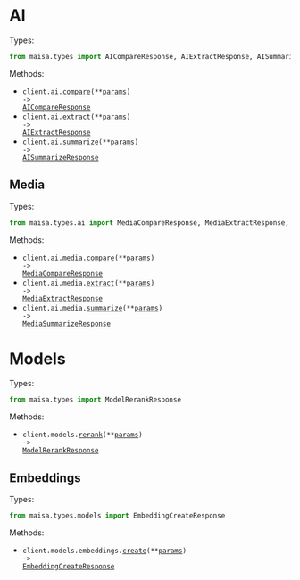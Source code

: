 # AI

Types:

```python
from maisa.types import AICompareResponse, AIExtractResponse, AISummarizeResponse
```

Methods:

- <code title="post /v1/ai/compare">client.ai.<a href="./src/maisa/resources/ai/ai.py">compare</a>(\*\*<a href="src/maisa/types/ai_compare_params.py">params</a>) -> <a href="./src/maisa/types/ai_compare_response.py">AICompareResponse</a></code>
- <code title="post /v1/ai/extract">client.ai.<a href="./src/maisa/resources/ai/ai.py">extract</a>(\*\*<a href="src/maisa/types/ai_extract_params.py">params</a>) -> <a href="./src/maisa/types/ai_extract_response.py">AIExtractResponse</a></code>
- <code title="post /v1/ai/summarize">client.ai.<a href="./src/maisa/resources/ai/ai.py">summarize</a>(\*\*<a href="src/maisa/types/ai_summarize_params.py">params</a>) -> <a href="./src/maisa/types/ai_summarize_response.py">AISummarizeResponse</a></code>

## Media

Types:

```python
from maisa.types.ai import MediaCompareResponse, MediaExtractResponse, MediaSummarizeResponse
```

Methods:

- <code title="post /v1/ai/compare/media">client.ai.media.<a href="./src/maisa/resources/ai/media.py">compare</a>(\*\*<a href="src/maisa/types/ai/media_compare_params.py">params</a>) -> <a href="./src/maisa/types/ai/media_compare_response.py">MediaCompareResponse</a></code>
- <code title="post /v1/ai/extract/media">client.ai.media.<a href="./src/maisa/resources/ai/media.py">extract</a>(\*\*<a href="src/maisa/types/ai/media_extract_params.py">params</a>) -> <a href="./src/maisa/types/ai/media_extract_response.py">MediaExtractResponse</a></code>
- <code title="post /v1/ai/summarize/media">client.ai.media.<a href="./src/maisa/resources/ai/media.py">summarize</a>(\*\*<a href="src/maisa/types/ai/media_summarize_params.py">params</a>) -> <a href="./src/maisa/types/ai/media_summarize_response.py">MediaSummarizeResponse</a></code>

# Models

Types:

```python
from maisa.types import ModelRerankResponse
```

Methods:

- <code title="post /v1/models/rerank">client.models.<a href="./src/maisa/resources/models/models.py">rerank</a>(\*\*<a href="src/maisa/types/model_rerank_params.py">params</a>) -> <a href="./src/maisa/types/model_rerank_response.py">ModelRerankResponse</a></code>

## Embeddings

Types:

```python
from maisa.types.models import EmbeddingCreateResponse
```

Methods:

- <code title="post /v1/models/embeddings">client.models.embeddings.<a href="./src/maisa/resources/models/embeddings.py">create</a>(\*\*<a href="src/maisa/types/models/embedding_create_params.py">params</a>) -> <a href="./src/maisa/types/models/embedding_create_response.py">EmbeddingCreateResponse</a></code>
